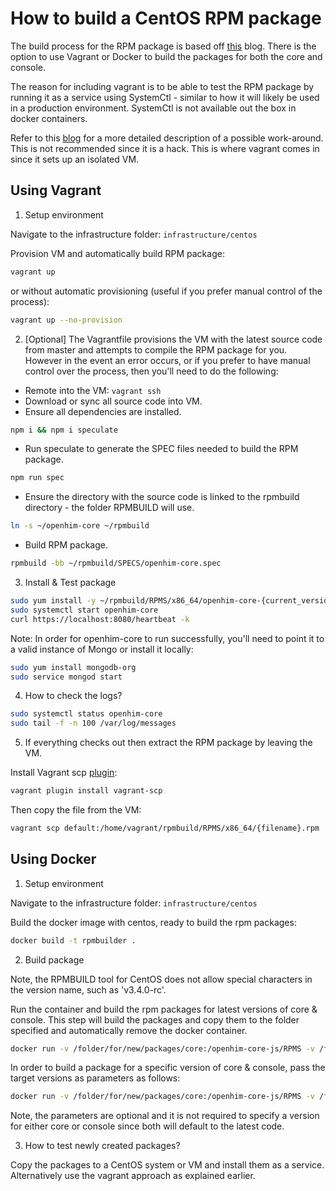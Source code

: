 How to build a CentOS RPM package
==========================================

The build process for the RPM package is based off [this](https://github.com/bbc/speculate/wiki/Packaging-a-Node.js-project-as-an-RPM-for-CentOS-7) blog. There is the option to use Vagrant or Docker to build the packages for both the core and console.

The reason for including vagrant is to be able to test the RPM package by running it as a service using SystemCtl - similar to how it will likely be used in a production environment. SystemCtl is not available out the box in docker containers.

Refer to this [blog](https://developers.redhat.com/blog/2014/05/05/running-systemd-within-docker-container/) for a more detailed description of a possible work-around. This is not recommended since it is a hack. This is where vagrant comes in since it sets up an isolated VM.

Using Vagrant
---------------------

1. Setup environment

Navigate to the infrastructure folder: `infrastructure/centos`

Provision VM and automatically build RPM package:
```bash
vagrant up
```
or without automatic provisioning (useful if you prefer manual control of the process):
```bash
vagrant up --no-provision
```

2. [Optional] The Vagrantfile provisions the VM with the latest source code from master and attempts to compile the RPM package for you. However in the event an error occurs, or if you prefer to have manual control over the process, then you'll need to do the following:

* Remote into the VM: `vagrant ssh`
* Download or sync all source code into VM.
* Ensure all dependencies are installed.
```bash
npm i && npm i speculate
```
* Run speculate to generate the SPEC files needed to build the RPM package.
```bash
npm run spec
```
* Ensure the directory with the source code is linked to the rpmbuild directory - the folder RPMBUILD will use.
```bash
ln -s ~/openhim-core ~/rpmbuild
```
* Build RPM package.
```bash
rpmbuild -bb ~/rpmbuild/SPECS/openhim-core.spec
```

3. Install & Test package

```bash
sudo yum install -y ~/rpmbuild/RPMS/x86_64/openhim-core-{current_version}.x86_64.rpm
sudo systemctl start openhim-core
curl https://localhost:8080/heartbeat -k
```

Note: In order for openhim-core to run successfully, you'll need to point it to a valid instance of Mongo or install it locally:

```bash
sudo yum install mongodb-org
sudo service mongod start
```

4. How to check the logs?

```bash
sudo systemctl status openhim-core
sudo tail -f -n 100 /var/log/messages
```

5. If everything checks out then extract the RPM package by leaving the VM.

Install Vagrant scp [plugin](https://github.com/invernizzi/vagrant-scp):
```bash
vagrant plugin install vagrant-scp
```

Then copy the file from the VM:

```bash
vagrant scp default:/home/vagrant/rpmbuild/RPMS/x86_64/{filename}.rpm .
```

Using Docker
---------------

1. Setup environment

Navigate to the infrastructure folder: `infrastructure/centos`

Build the docker image with centos, ready to build the rpm packages:
```bash
docker build -t rpmbuilder .
```

2. Build package

Note, the RPMBUILD tool for CentOS does not allow special characters in the version name, such as 'v3.4.0-rc'.

Run the container and build the rpm packages for latest versions of core & console. This step will build the packages and copy them to the folder specified and automatically remove the docker container.

```bash
docker run -v /folder/for/new/packages/core:/openhim-core-js/RPMS -v /folder/for/new/packages/console:/openhim-console/RPMS --rm rpmbuilder
```

In order to build a package for a specific version of core & console, pass the target versions as parameters as follows:

```bash
docker run -v /folder/for/new/packages/core:/openhim-core-js/RPMS -v /folder/for/new/packages/console:/openhim-console/RPMS --rm rpmbuilder --core-version=v3.4.0 --console-version=v.1.11.1
```

Note, the parameters are optional and it is not required to specify a version for either core or console since both will default to the latest code.

3. How to test newly created packages?

Copy the packages to a CentOS system or VM and install them as a service. Alternatively use the vagrant approach as explained earlier.
